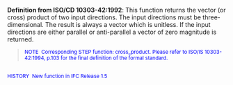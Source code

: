 **Definition from ISO/CD 10303-42:1992**: This function returns the vector (or cross) product of two input directions. The input directions must be three-dimensional. The result is always a vector which is unitless. If the input directions are either parallel or anti-parallel a vector of zero magnitude is returned.

> <small><font color="#0000ff">NOTE
&nbsp;Corresponding STEP function: cross_product. Please refer
to ISO/IS
10303-42:1994, p.103 for the final definition of the formal
standard.&nbsp; <br>
  <br>
HISTORY&nbsp; New function in IFC Release 1.5 </font></small>